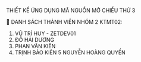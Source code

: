 THIẾT KẾ ỨNG DỤNG MÃ NGUỒN MỞ CHIỀU THỨ 3

🚩 DANH SÁCH THÀNH VIÊN NHÓM 2 KTMT02:
1. VŨ TRÍ HUY - ZETDEV01
2. ĐỖ HẢI DƯƠNG
3. PHAN VĂN KIÊN
4. TRỊNH BẢO KIÊN
5 NGUYỄN HOÀNG QUYỀN